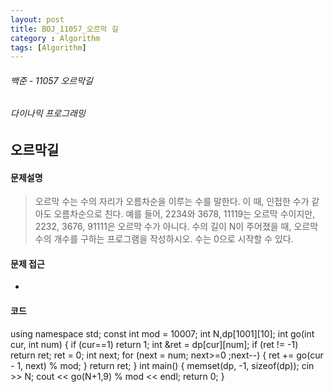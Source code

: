 ```yaml
---
layout: post
title: BOJ_11057_오르막 길
category : Algorithm
tags: [Algorithm]
---
```

###### 백준 - 11057 오르막길  

###### 다이나믹 프로그래밍

## 오르막길

#### 문제설명
>오르막 수는 수의 자리가 오름차순을 이루는 수를 말한다. 이 때, 인접한 수가 같아도 오름차순으로 친다.
예를 들어, 2234와 3678, 11119는 오르막 수이지만, 2232, 3676, 91111은 오르막 수가 아니다.
수의 길이 N이 주어졌을 때, 오르막 수의 개수를 구하는 프로그램을 작성하시오. 수는 0으로 시작할 수 있다.

#### 문제 접근
- 

#### 코드
>
using namespace std;
const int mod = 10007;
int N,dp[1001][10];
int go(int cur, int num) {
	if (cur==1) return 1;
	int &ret = dp[cur][num];
	if (ret != -1) return ret;
	ret = 0;
	int next;
	for (next = num; next>=0 ;next--) {
		ret += go(cur - 1, next) % mod;
	}
	return ret;
}
int main() {
	memset(dp, -1, sizeof(dp));
	cin >> N;
	cout << go(N+1,9) % mod << endl;
	return 0;
}